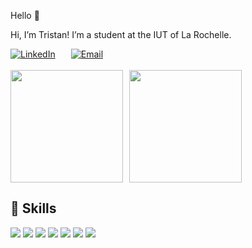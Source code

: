 Hello 👋

Hi, I’m Tristan! I’m a student at the IUT of La Rochelle.

<div style="display: flex; gap: 25px;">
  <a target="_blank" href="https://www.linkedin.com/in/tristan-lavocat/">
    <img src="https://img.shields.io/badge/LinkedIn-0077B5?style=for-the-badge&logo=linkedin&logoColor=white" alt="LinkedIn">
  </a>
  
  <a target="_blank" href="mailto:tristan.lavocat.pro@gmail.com">
    <img src="https://img.shields.io/badge/Contact-0077B5?style=for-the-badge&logo=linkedin&logoColor=white" alt="Email">
  </a>
</div>

<br/>

<div style="display: flex; gap: 10px;">
  <img height="180" src="https://github-readme-stats.vercel.app/api?username=Tritounet1&show_icons=true&theme=dark&include_all_commits=true&count_private=true"/>
  <img height="180" src="https://github-readme-stats.vercel.app/api/top-langs/?username=Tritounet1&theme=dark"/>
</div>


## 💼 Skills
<!--
TODO
-->
![](https://img.shields.io/badge/HTML5-E34F26?style=for-the-badge&logo=html5&logoColor=white)
![](https://img.shields.io/badge/CSS3-1572B6?style=for-the-badge&logo=css3&logoColor=white)
![](https://img.shields.io/badge/JavaScript-323330?style=for-the-badge&logo=javascript&logoColor=F7DF1E)
![](https://img.shields.io/badge/Node.js-43853D?style=for-the-badge&logo=node.js&logoColor=white)
![](https://img.shields.io/badge/React-20232A?style=for-the-badge&logo=react&logoColor=61DAFB)
![](https://img.shields.io/badge/TypeScript-007ACC?style=for-the-badge&logo=typescript&logoColor=white)
![](https://img.shields.io/badge/PostgreSQL-316192?style=for-the-badge&logo=postgresql&logoColor=white)


